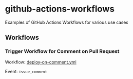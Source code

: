 # github-actions-workflows
Examples of GitHub Actions Workflows for various use cases

## Workflows

### Trigger Workflow for Comment on Pull Request
Workflow: [deploy-on-comment.yml](.github/workflows/deploy-on-comment.yml)

Event: `issue_comment`
